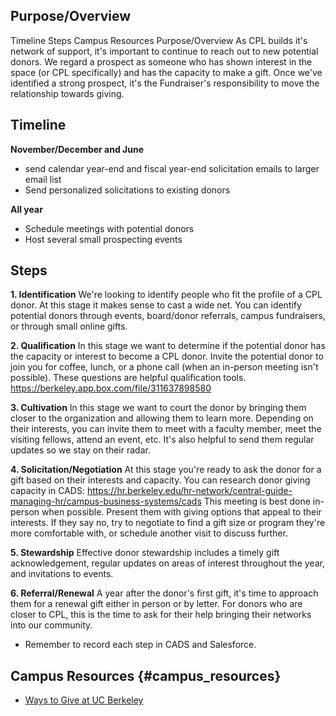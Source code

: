 ## Purpose/Overview

Timeline Steps Campus Resources Purpose/Overview As CPL builds it\'s
network of support, it\'s important to continue to reach out to new
potential donors. We regard a prospect as someone who has shown interest
in the space (or CPL specifically) and has the capacity to make a gift.
Once we\'ve identified a strong prospect, it\'s the Fundraiser\'s
responsibility to move the relationship towards giving.

## Timeline

**November/December and June**

-   send calendar year-end and fiscal year-end solicitation emails to
    larger email list
-   Send personalized solicitations to existing donors

**All year**

-   Schedule meetings with potential donors
-   Host several small prospecting events

## Steps

**1. Identification** We\'re looking to identify people who fit the
profile of a CPL donor. At this stage it makes sense to cast a wide net.
You can identify potential donors through events, board/donor referrals,
campus fundraisers, or through small online gifts.

**2. Qualification** In this stage we want to determine if the potential
donor has the capacity or interest to become a CPL donor. Invite the
potential donor to join you for coffee, lunch, or a phone call (when an
in-person meeting isn\'t possible). These questions are helpful
qualification tools. <https://berkeley.app.box.com/file/311637898580>

**3. Cultivation** In this stage we want to court the donor by bringing
them closer to the organization and allowing them to learn more.
Depending on their interests, you can invite them to meet with a faculty
member, meet the visiting fellows, attend an event, etc. It\'s also
helpful to send them regular updates so we stay on their radar.

**4. Solicitation/Negotiation** At this stage you\'re ready to ask the
donor for a gift based on their interests and capacity. You can research
donor giving capacity in CADS:
<https://hr.berkeley.edu/hr-network/central-guide-managing-hr/campus-business-systems/cads>
This meeting is best done in-person when possible. Present them with
giving options that appeal to their interests. If they say no, try to
negotiate to find a gift size or program they\'re more comfortable with,
or schedule another visit to discuss further.

**5. Stewardship** Effective donor stewardship includes a timely gift
acknowledgement, regular updates on areas of interest throughout the
year, and invitations to events.

**6. Referral/Renewal** A year after the donor\'s first gift, it\'s time
to approach them for a renewal gift either in person or by letter. For
donors who are closer to CPL, this is the time to ask for their help
bringing their networks into our community.

-   Remember to record each step in CADS and Salesforce.

## Campus Resources {#campus_resources}

-   [Ways to Give at UC
    Berkeley](https://give.berkeley.edu/give-your-way.cfm)